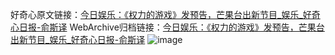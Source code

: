 好奇心原文链接：[今日娱乐：《权力的游戏》发预告，芒果台出新节目_娱乐_好奇心日报-俞斯译](https://www.qdaily.com/articles/5471.html)
WebArchive归档链接：[今日娱乐：《权力的游戏》发预告，芒果台出新节目_娱乐_好奇心日报-俞斯译](http://web.archive.org/web/20190623164828/https://www.qdaily.com/articles/5471.html)
![image](http://ww3.sinaimg.cn/large/007d5XDply1g3whgdoequj30u03ryhdt)